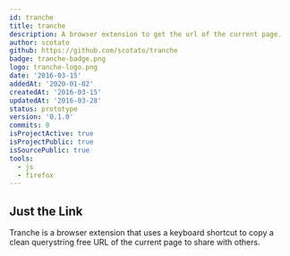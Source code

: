```yaml
---
id: tranche
title: tranche
description: A browser extension to get the url of the current page.
author: scotato
github: https://github.com/scotato/tranche
badge: tranche-badge.png
logo: tranche-logo.png
date: '2016-03-15'
addedAt: '2020-01-02'
createdAt: '2016-03-15'
updatedAt: '2016-03-28'
status: prototype
version: '0.1.0'
commits: 8
isProjectActive: true
isProjectPublic: true
isSourcePublic: true
tools: 
  - js
  - firefox
---
```


## Just the Link
Tranche is a browser extension that uses a keyboard shortcut to copy a clean querystring free URL of the current page to share with others.
